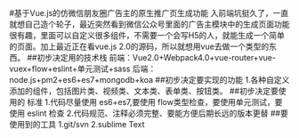 #基于Vue.js的仿微信朋友圈广告主的原生推广页生成功能
入前端坑挺久了，一直就想自己造个轮子，最近突然看到微信公众号里面的广告主模块中的生成页面功能很有趣，里面可以自定义很多组件，不需要一个会写H5的人，就能生成一个简单的页面。加上最近正在看vue.js 2.0的源码，所以就想用vue去做一个类型的东西。
##初步决定用的技术栈
前端：Vue2.0+Webpack4.0+vue-router+vue-vuex+flow+eslint+单元测试+sass
后端：node.js+pm2+es6+es7+mongodb+koa
##初步决定要实现的功能
1.各种自定义添加的组件，包括图片类、视频类、文本类、表单类、按钮类。
##初步决定要使用的 标准
1.代码尽量使用 es6+es7,要使用 flow类型检查，要使用单元测试，要使用 eslint 检查
2.代码规范、注释必须完整、要能方便后期长远的版本更替
##要使用到的工具
1.git/svn
2.sublime Text